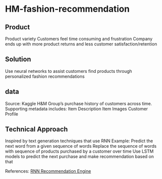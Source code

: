 # HM-fashion-recommendation

## Product
Product variety
Customers feel time consuming and frustration
Company ends up with more product returns and less customer satisfaction/retention

## Solution
Use neural networks to assist customers find products through personalized fashion recommendations

## data
Source: Kaggle
H&M Group’s purchase history of customers across time.
Supporting metadata includes:
Item Description
Item Images
Customer Profile


## Technical Approach
Inspired by text generation techniques that use RNN
Example: Predict the next word from a given sequence of words
Replace the sequence of words with sequence of products purchased by a customer over time
Use LSTM models to predict the next purchase and make recommendation based on that


References:
[RNN Recommendation Engine](https://medium.com/decathlontechnology/building-a-rnn-recommendation-engine-with-tensorflow-505644aa9ff3)
